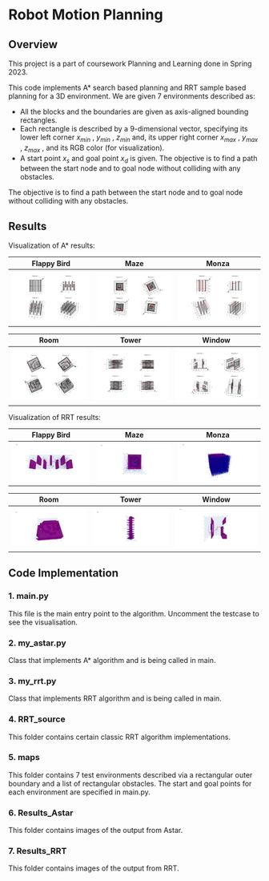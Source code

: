 # Robot Motion Planning
## Overview
This project is a part of coursework Planning and Learning done in Spring 2023.

This code implements A* search based planning and RRT sample based planning for a 3D environment. We are given 7 environments described as:
- All the blocks and the boundaries are given as axis-aligned bounding rectangles.
- Each rectangle is described by a 9-dimensional vector, specifying its lower left corner $x_{min}$ , $y_{min}$  , $z_{min}$  and, its upper right corner $x_{max}$  , $y_{max}$ , $z_{max}$ , and its RGB color (for visualization).
- A start point $x_s$ and goal point $x_d$ is given. The objective is to find a path between the start node and to
goal node without colliding with any obstacles.

The objective is to find a path between the start node and to goal node without colliding with any obstacles.

## Results
Visualization of A* results:

|           Flappy Bird            |            Maze            |            Monza            |
| :-------------------------------------: | :--------------------------------------: | :----------------------------------------: |
| <img src="Results_Astar/Flappy_bird.png"> | <img src="Results_Astar/Maze.png" > | <img src="Results_Astar/Monza.png" > |

|           Room            |            Tower            |            Window            |
| :-------------------------------------: | :--------------------------------------: | :----------------------------------------: |
| <img src="Results_Astar/Room.png"> | <img src="Results_Astar/Tower.png" > | <img src="Results_Astar/Window.png" > |

Visualization of RRT results:

|           Flappy Bird            |            Maze            |            Monza            |
| :-------------------------------------: | :--------------------------------------: | :----------------------------------------: |
| <img src="Results_RRT/flappy_birdRRT.png"> | <img src="Results_RRT/mazeRRT.png" > | <img src="Results_RRT/monzarrt.png" > |

|           Room            |            Tower            |            Window            |
| :-------------------------------------: | :--------------------------------------: | :----------------------------------------: |
| <img src="Results_RRT/roomRRT.png"> | <img src="Results_RRT/towerRRT.png" > | <img src="Results_RRT/windowRRT.png" > |

## Code Implementation
### 1. main.py
This file is the main entry point to the algorithm. Uncomment the testcase to see the visualisation.

### 2. my_astar.py
Class that implements A* algorithm and is being called in main.

### 3. my_rrt.py
Class that implements RRT algorithm and is being called in main.

### 4. RRT_source
This folder contains certain classic RRT algorithm implementations.

### 5. maps
This folder contains 7 test environments described via a rectangular outer boundary and a list of rectangular obstacles. The start and goal points for each environment are specified in main.py.

### 6. Results_Astar
This folder contains images of the output from Astar.

### 7. Results_RRT
This folder contains images of the output from RRT.
